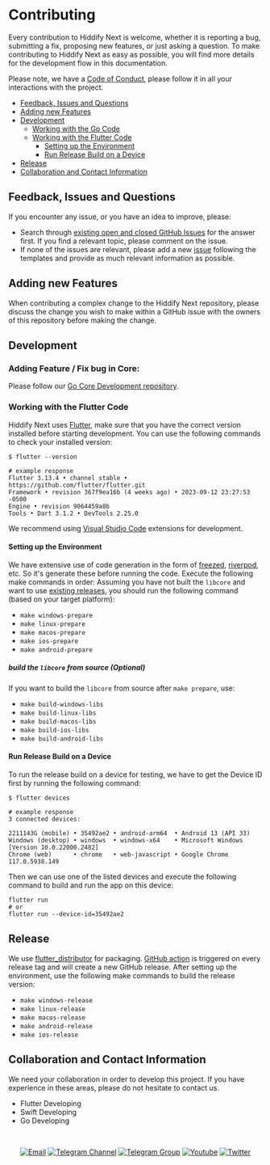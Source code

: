 # Contributing

Every contribution to Hiddify Next is welcome, whether it is reporting a bug, submitting a fix, proposing new features, or just asking a question. To make contributing to Hiddify Next as easy as possible, you will find more details for the development flow in this documentation.

Please note, we have a [Code of Conduct](https://github.com/hiddify/hiddify-next/blob/main/CODE_OF_CONDUCT.md), please follow it in all your interactions with the project.

- [Feedback, Issues and Questions](#feedback-issues-and-questions)
- [Adding new Features](#adding-new-features)
- [Development](#development)
  - [Working with the Go Code](#working-with-the-go-code)
  - [Working with the Flutter Code](#working-with-the-flutter-code)
    - [Setting up the Environment](#setting-up-the-environment)
    - [Run Release Build on a Device](#run-release-build-on-a-device)
- [Release](#release)
- [Collaboration and Contact Information](#collaboration-and-contact-information)

## Feedback, Issues and Questions

If you encounter any issue, or you have an idea to improve, please:

- Search through [existing open and closed GitHub Issues](https://github.com/hiddify/hiddify-next/issues) for the answer first. If you find a relevant topic, please comment on the issue.
- If none of the issues are relevant, please add a new [issue](https://github.com/hiddify/hiddify-next/issues/new/choose) following the templates and provide as much relevant information as possible.

## Adding new Features

When contributing a complex change to the Hiddify Next repository, please discuss the change you wish to make within a GitHub issue with the owners of this repository before making the change.


## Development

### Adding Feature / Fix bug in Core:
Please follow our [Go Core Development repository](https://github.com/hiddify/hiddify-next-core/main/CONTRIBUTING.m).

### Working with the Flutter Code
Hiddify Next uses [Flutter](https://flutter.dev), make sure that you have the correct version installed before starting development. You can use the following commands to check your installed version:

```shell
$ flutter --version

# example response
Flutter 3.13.4 • channel stable • https://github.com/flutter/flutter.git
Framework • revision 367f9ea16b (4 weeks ago) • 2023-09-12 23:27:53 -0500
Engine • revision 9064459a8b
Tools • Dart 3.1.2 • DevTools 2.25.0
```


We recommend using [Visual Studio Code](https://docs.flutter.dev/development/tools/vs-code) extensions for development.

#### Setting up the Environment

We have extensive use of code generation in the form of [freezed](https://github.com/rrousselGit/freezed), [riverpod](https://github.com/rrousselGit/riverpod), etc. So it's generate these before running the code. Execute the following make commands in order:
Assuming you have not built the `libcore` and want to use [existing releases](https://github.com/hiddify/hiddify-next-core/releases), you should run the following command (based on your target platform):


- `make windows-prepare`
- `make linux-prepare` 
- `make macos-prepare`
- `make ios-prepare`
- `make android-prepare`


##### build the `libcore` from source (Optional)
If you want to build the `libcore` from source after `make prepare`, use:
- `make build-windows-libs`
- `make build-linux-libs` 
- `make build-macos-libs`
- `make build-ios-libs`
- `make build-android-libs`

#### Run Release Build on a Device

To run the release build on a device for testing, we have to get the Device ID first by running the following command:

```shell
$ flutter devices

# example response
3 connected devices:

2211143G (mobile) • 35492ae2 • android-arm64  • Android 13 (API 33)
Windows (desktop) • windows  • windows-x64    • Microsoft Windows [Version 10.0.22000.2482]
Chrome (web)      • chrome   • web-javascript • Google Chrome 117.0.5938.149
```

Then we can use one of the listed devices and execute the following command to build and run the app on this device:

```shell
flutter run
# or
flutter run --device-id=35492ae2
```

## Release

We use [flutter_distributor](https://github.com/leanflutter/flutter_distributor) for packaging. [GitHub action](https://github.com/hiddify/hiddify-next/blob/main/.github/workflows/build.yml) is triggered on every release tag and will create a new GitHub release.
After setting up the environment, use the following make commands to build the release version:

- `make windows-release`
- `make linux-release`
- `make macos-release`
- `make android-release`
- `make ios-release`

## Collaboration and Contact Information

We need your collaboration in order to develop this project. If you have experience in these areas, please do not hesitate to contact us.

- Flutter Developing
- Swift Developing
- Go Developing

<div align=center>
</br>

[![Email](https://img.shields.io/badge/Email-contribute@hiddify.com-005FF9?style=flat-square&logo=mail.ru)](mailto:contribute@hiddify.com)
[![Telegram Channel](https://img.shields.io/endpoint?label=Channel&style=flat-square&url=https%3A%2F%2Ftg.sumanjay.workers.dev%2Fhiddify&color=blue)](https://telegram.dog/hiddify)
[![Telegram Group](https://img.shields.io/endpoint?color=neon&label=Support%20Group&style=flat-square&url=https%3A%2F%2Ftg.sumanjay.workers.dev%2Fhiddify_board)](https://telegram.dog/hiddify_board)
[![Youtube](https://img.shields.io/youtube/channel/views/UCxrmeMvVryNfB4XL35lXQNg?label=Youtube&style=flat-square&logo=youtube)](https://www.youtube.com/@hiddify)
[![Twitter](https://img.shields.io/twitter/follow/hiddify_com?color=%231DA1F2&logo=twitter&logoColor=1DA1F2&style=flat-square)](https://twitter.com/intent/follow?screen_name=hiddify_com)

</div>
